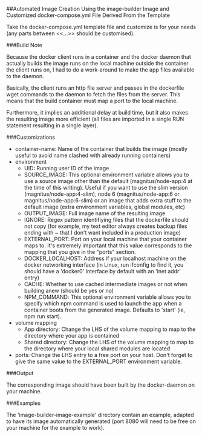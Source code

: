 ##Automated Image Creation Using the image-builder Image and Customized docker-compose.yml File Derived From the Template

Take the docker-compose.yml template file and customize is for your needs (any parts between <<...>> should be customised).

###Build Note

Because the docker client runs in a container and the docker daemon that actually builds the image runs on the local machine outside the container the client runs on, I had to do a work-around to make the app files available to the daemon.

Basically, the client runs an http file server and passes in the dockerfile wget commands to the daemon to fetch the files from the server. This means that the build container must map a port to the local machine.

Furthermore, it implies an additional delay at build time, but it also makes the resulting image more efficient (all files are imported in a single RUN statement resulting in a single layer).

###Customizations

* container-name: Name of the container that builds the image (mostly useful to avoid name clashed with already running containers)
* environment
    * UID: Running user ID of the image
    * SOURCE_IMAGE: This optional environment variable allows you to use a source image other than the default (magnitus/node-app:4 at the time of this writing). Useful if you want to use the slim version (magnitus/node-app:4-slim), node 6 (magnitus/node-app:6 or magnitus/node-app:6-slim) or an image that adds extra stuff to the default image (extra environment variables, global modules, etc)
    * OUTPUT_IMAGE: Full image name of the resulting image
    * IGNORE: Regex pattern identifiying files that the dockerfile should not copy (for example, my text editor always creates backup files ending with ~ that I don't want included in a production image)
    * EXTERNAL_PORT: Port on your local machine that your container maps to. It's extremely important that this value corresponds to the mapping that you give in the "ports" section.
    * DOCKER_LOCALHOST: Address if your localhost machine on the docker networking interface (in Linux, run ifconfig to find it, you should have a 'docker0' interface by default with an 'inet addr' entry)
    * CACHE: Whether to use cached intermediate images or not when building anew (should be yes or no)
    * NPM_COMMAND: This optional environment variable allows you to specify which npm command is used to launch the app when a container boots from the generated image. Defaults to 'start' (ie, npm run start).
* volume mapping
    * App directory: Change the LHS of the volume mapping to map to the directory where your app is contained
    * Shared directory: Change the LHS of the volume mapping to map to the directory where your local shared modules are located
* ports: Change the LHS entry to a free port on your host. Don't forget to give the same value to the EXTERNAL_PORT environment variable.
    
###Output

The corresponding image should have been built by the docker-daemon on your machine. 

###Examples

The 'image-builder-image-example' directory contain an example, adapted to have its image automatically generated (port 8080 will need to be free on your machine for the example to work).
